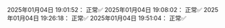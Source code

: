 2025年01月04日 19:01:52： 正常✅
2025年01月04日 19:08:02： 正常✅
2025年01月04日 19:26:18： 正常✅
2025年01月04日 19:51:04： 正常✅
